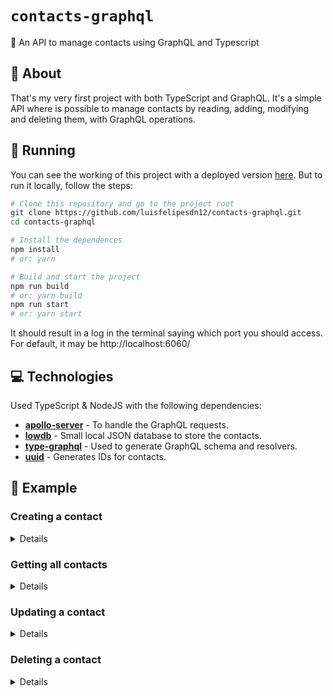 # `contacts-graphql`
📕 An API to manage contacts using GraphQL and Typescript

## 📖 About
That's my very first project with both TypeScript and GraphQL. It's a simple API where is possible to manage contacts by reading, adding, modifying and deleting them, with GraphQL operations.

## 🚀 Running
You can see the working of this project with a deployed version [here](https://luis-contacts-graphql.herokuapp.com/). But to run it locally, follow the steps:

```sh
# Clone this repository and go to the project root
git clone https://github.com/luisfelipesdn12/contacts-graphql.git
cd contacts-graphql

# Install the dependences
npm install
# or: yarn

# Build and start the project
npm run build
# or: yarn build
npm run start
# or: yarn start
``` 

It should result in a log in the terminal saying which port you should access. For default, it may be http://localhost:6060/

## 💻 Technologies
Used TypeScript & NodeJS with the following dependencies:

- [**apollo-server**](https://github.com/apollographql/apollo-server) - To handle the GraphQL requests.
- [**lowdb**](https://github.com/typicode/lowdb) - Small local JSON database to store the contacts.
- [**type-graphql**](https://typegraphql.com/) - Used to generate GraphQL schema and resolvers.
- [**uuid**](https://github.com/uuidjs/uuid) - Generates IDs for contacts.

## 👀 Example
### Creating a contact
<details>

```graphql
mutation {
  createContact(
    data: {
      name: "Luis Felipe Santos do Nascimento"
      phone: "+55 11 90000-0000"
      email: "luisfelipesdn12@gmail.com"
      website: "https://luisfelipesdn12.now.sh"
      notes: "It's me :)"
    }
  ) {
    id
  }
}
```

#### Return
```json
{
  "data": {
    "createContact": {
      "id": "ab2d6337-afa6-414d-be2b-ccca51c08a43"
    }
  }
}
```
</details>

### Getting all contacts
<details>

```graphql
query {
  contacts {
    ...contactFields
  }
}
```

#### Return
```json
{
  "data": {
    "contacts": [
      {
        "id": "ab2d6337-afa6-414d-be2b-ccca51c08a43",
        "name": "Luis Felipe Santos do Nascimento",
        "phone": "+55 11 90000-0000",
        "email": "luisfelipesdn12@gmail.com",
        "website": "https://luisfelipesdn12.now.sh",
        "notes": "It's me :)"
      }
    ]
  }
}
```
</details>

### Updating a contact
<details>

```graphql
mutation {
  updateContact(
    id: "ab2d6337-afa6-414d-be2b-ccca51c08a43"
    data: {
      website: "https://github.com/luisfelipesdn12/"
    }
  ) {
    ...contactFields
  }
}
```

#### Return
```json
{
  "data": {
    "updateContact": {
      "id": "ab2d6337-afa6-414d-be2b-ccca51c08a43",
      "name": "Luis Felipe Santos do Nascimento",
      "phone": "+55 11 90000-0000",
      "email": "luisfelipesdn12@gmail.com",
      "website": "https://github.com/luisfelipesdn12/",
      "notes": "It's me :)"
    }
  }
}
```
</details>

### Deleting a contact
<details>

```graphql
mutation {
  deleteContact(id: "ab2d6337-afa6-414d-be2b-ccca51c08a43")
}
```

#### Return
```json
{
  "data": {
    "deleteContact": true
  }
}
```
</details>
